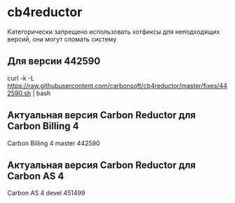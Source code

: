 # cb4reductor

Категорически запрещено использовать хотфиксы для неподходящих версий, они могут сломать систему

## Для версии 442590

curl -k -L https://raw.githubusercontent.com/carbonsoft/cb4reductor/master/fixes/442590.sh | bash

## Актуальная версия Carbon Reductor для Carbon Billing 4

Carbon Billing 4 master 442590

## Актуальная версия Carbon Reductor для Carbon AS 4

Carbon AS 4 devel 451499

